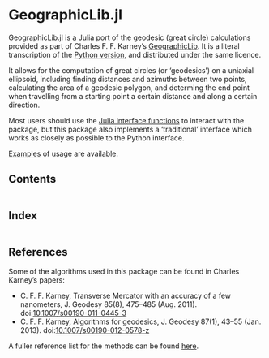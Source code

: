 # GeographicLib.jl

GeographicLib.jl is a Julia port of the geodesic (great circle) calculations
provided as part of Charles F. F. Karney’s [GeographicLib](https://geographiclib.sourceforge.io).  It is a literal transcription of the
[Python version](https://geographiclib.sourceforge.io/html/python/index.html),
and distributed under the same licence.

It allows for the computation of great circles (or ‘geodesics’) on a
uniaxial ellipsoid, including finding distances and azimuths between
two points, calculating the area of a geodesic polygon, and determing
the end point when travelling from a starting point a certain distance
and along a certain direction.

Most users should use the [Julia interface functions](@ref) to interact
with the package, but this package also implements a ‘traditional’
interface which works as closely as possible to the Python interface.

[Examples](@ref) of usage are available.

## Contents

```@contents
```

## Index
```@index
```

## References

Some of the algorithms used in this package can be found in Charles
Karney’s papers:

- C. F. F. Karney, Transverse Mercator with an accuracy of a few nanometers,
  J. Geodesy 85(8), 475–485 (Aug. 2011).
  doi:[10.1007/s00190-011-0445-3](https://doi.org/10.1007/s00190-011-0445-3)
- C. F. F. Karney, Algorithms for geodesics, J. Geodesy 87(1), 43–55 (Jan. 2013).
  doi:[10.1007/s00190-012-0578-z](https://doi.org/10.1007/s00190-012-0578-z)

A fuller reference list for the methods can be found
[here](https://geographiclib.sourceforge.io/geodesic-papers/biblio.html).
